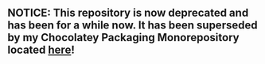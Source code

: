 ## NOTICE: This repository is now deprecated and has been for a while now. It has been superseded by my Chocolatey Packaging Monorepository located [here](https://github.com/Starz0r/ChocolateyPackagingScripts)! 